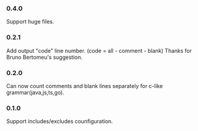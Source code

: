 ### 0.4.0
Support huge files.

### 0.2.1
Add output "code" line number. (code = all - comment - blank)
Thanks for Bruno Bertomeu's suggestion.

### 0.2.0
Can now count comments and blank lines separately for c-like grammar(java,js,ts,go). 

### 0.1.0
Support includes/excludes counfiguration.
